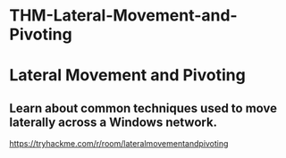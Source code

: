 # THM-Lateral-Movement-and-Pivoting

# Lateral Movement and Pivoting
## Learn about common techniques used to move laterally across a Windows network.

https://tryhackme.com/r/room/lateralmovementandpivoting
